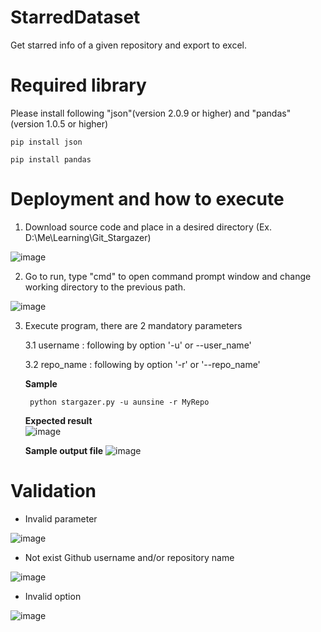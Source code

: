 # StarredDataset
Get starred info of a given repository and export to excel.

# Required library
Please install following "json"(version 2.0.9 or higher) and "pandas" (version 1.0.5 or higher)

    pip install json

    pip install pandas

# Deployment and how to execute

1. Download source code and place in a desired directory (Ex. D:\Me\Learning\Git_Stargazer)

![image](https://user-images.githubusercontent.com/73420344/124177833-f8649880-dada-11eb-9513-0942f4e2ee96.png)



2. Go to run, type "cmd" to open command prompt window and change working directory to the previous path.

![image](https://user-images.githubusercontent.com/73420344/124178017-3792e980-dadb-11eb-81c0-bd1d9ef6759f.png)


3. Execute program, there are 2 mandatory parameters 

    3.1 username : following by option  '-u' or --user_name'
    
    3.2 repo_name : following by option '-r' or '--repo_name'

    **Sample** 
    
        python stargazer.py -u aunsine -r MyRepo
        
    **Expected result**        
![image](https://user-images.githubusercontent.com/73420344/124177604-a885d180-dada-11eb-9eb4-2a41b597a18c.png)

    **Sample output file**
    ![image](https://user-images.githubusercontent.com/73420344/124178840-2e564c80-dadc-11eb-9d94-a69a9dbe7679.png)

    

# Validation
 - Invalid parameter
 
 ![image](https://user-images.githubusercontent.com/73420344/124178270-935d7280-dadb-11eb-9da3-44c2f02dbeba.png)


 - Not exist Github username and/or repository name

![image](https://user-images.githubusercontent.com/73420344/124178306-9d7f7100-dadb-11eb-9280-50104991ee04.png)


 - Invalid option

![image](https://user-images.githubusercontent.com/73420344/124178332-a4a67f00-dadb-11eb-8641-e217a1cde354.png)
 
